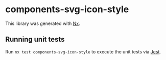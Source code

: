 # components-svg-icon-style

This library was generated with [Nx](https://nx.dev).

## Running unit tests

Run `nx test components-svg-icon-style` to execute the unit tests via [Jest](https://jestjs.io).
